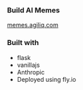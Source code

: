 ### Build AI Memes

[memes.agiliq.com](https://memes.agiliq.com)

### Built with

- flask
- vanillajs
- Anthropic
- Deployed using fly.io
